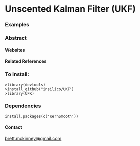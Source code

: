 # Unscented Kalman Filter (UKF)

### Examples

### Abstract

#### Websites

#### Related References

### To install:

    >library(devtools)
    >install_github("insilico/UKF")  
    >library(UFK)

### Dependencies
```
install.packages(c('KernSmooth'))
```
#### Contact
[brett.mckinney@gmail.com](brett.mckinney@gmail.com)
